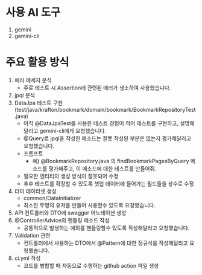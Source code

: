 # 사용 AI 도구
1. gemini
2. gemini-cli

# 주요 활용 방식
1. 에러 메세지 분석
   - 주로 테스트 시 Assertion에 관련된 에러가 생소하여 사용했습니다. 
2. jpql 분석
3. DataJpa 테스트 구현 (test/java/krafton/bookmark/domain/bookmark/BookmarkRepositoryTest.java)
   - 아직 @DataJpaTest를 사용한 테스트 경험이 적어 테스트를 구현하고, 설명해달라고 gemini-cli에게 요청했습니다.
   - @Query로 jpql을 작성한 메소드는 잘못 작성된 부분은 없는지 평가해달라고 요청했습니다.
   - 프롬프트
     - 예) @BookmarkRepository.java 의 findBookmarkPagesByQuery 메소드를
       평가해주고, 이 메소드에 대한 테스트를 만들어줘.
   - 필요한 엔티티의 생성 방식이 잘못되어 수정
   - 추후 테스트를 확장할 수 있도록 셋업 데이터에 들어가는 필드들을 상수로 수정
4. 더미 데이터셋 생성
   - common/DataInitializer
   - 최소한 두명의 유저를 만들어 사용할수 있도록 요청했습니다.
5. API 컨트롤러와 DTO에 swagger 어노테이션 생성
6. @ControllerAdvice의 핸들링 메소드 작성
   - 공통적으로 발생하는 예외를 핸들링할수 있도록 작성해달라고 요청했습니다.
7. Validation 관련
   - 컨트롤러에서 사용하는 DTO에서 @Pattern에 대한 정규식을 작성해달라고 요청했습니다.
8. ci.yml 작성
   - 코드를 병합할 때 자동으로 수행하는 github action 파일 생성
